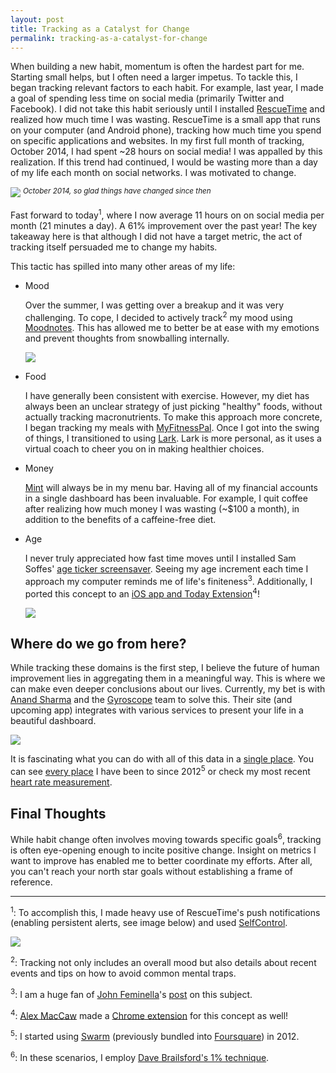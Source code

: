 ```yaml
---
layout: post
title: Tracking as a Catalyst for Change
permalink: tracking-as-a-catalyst-for-change
---
```


When building a new habit, momentum is often the hardest part for me. Starting small helps, but I often need a larger impetus. To tackle this, I began tracking relevant factors to each habit. For example, last year, I made a goal of spending less time on social media (primarily Twitter and Facebook). I did not take this habit seriously until I installed [RescueTime](https://www.rescuetime.com) and realized how much time I was wasting. RescueTime is a small app that runs on your computer (and Android phone), tracking how much time you spend on specific applications and websites. In my first full month of tracking, October 2014, I had spent ~28 hours on social media! I was appalled by this realization. If this trend had continued, I would be wasting more than a day of my life each month on social networks. I was motivated to change.

![](/public/images/rescuetime.png)
<sup>*October 2014, so glad things have changed since then*</sup>

Fast forward to today<sup>1</sup>, where I now average 11 hours on on social media per month (21 minutes a day). A 61% improvement over the past year! The key takeaway here is that although I did not have a target metric, the act of tracking itself persuaded me to change my habits.

This tactic has spilled into many other areas of my life:

- Mood

    Over the summer, I was getting over a breakup and it was very challenging. To cope, I decided to actively track<sup>2</sup> my mood using [Moodnotes](http://moodnotes.thriveport.com). This has allowed me to better be at ease with my emotions and prevent thoughts from snowballing internally.

    ![](/public/images/moodnotes_trends.png)

- Food

    I have generally been consistent with exercise. However, my diet has always been an unclear strategy of just picking "healthy" foods, without actually tracking macronutrients. To make this approach more concrete, I began tracking my meals with [MyFitnessPal](https://www.myfitnesspal.com). Once I got into the swing of things, I transitioned to using [Lark](http://www.web.lark.com). Lark is more personal, as it uses a virtual coach to cheer you on in making healthier choices.

- Money

    [Mint](https://itunes.apple.com/us/app/mint-quickview/id533491939?mt=12) will always be in my menu bar. Having all of my financial accounts in a single dashboard has been invaluable. For example, I quit coffee after realizing how much money I was wasting (~$100 a month), in addition to the benefits of a caffeine-free diet.

- Age

    I never truly appreciated how fast time moves until I installed Sam Soffes' [age ticker screensaver](https://github.com/soffes/motivation). Seeing my age increment each time I approach my computer reminds me of life's finiteness<sup>3</sup>. Additionally, I ported this concept to an [iOS app and Today Extension](https://github.com/jasdev/impulse)<sup>4</sup>!

    ![](/public/images/age_ticker.gif)

## Where do we go from here?

While tracking these domains is the first step, I believe the future of human improvement lies in aggregating them in a meaningful way. This is where we can make even deeper conclusions about our lives. Currently, my bet is with [Anand Sharma](https://twitter.com/aprilzero) and the [Gyroscope](http://gyrosco.pe/) team to solve this. Their site (and upcoming app) integrates with various services to present your life in a beautiful dashboard.

![](/public/images/gyroscope_services.png)

It is fascinating what you can do with all of this data in a [single place](https://gyrosco.pe/jasdev/). You can see [every place](https://gyrosco.pe/jasdev/explorer/) I have been to since 2012<sup>5</sup> or check my most recent [heart rate measurement](https://gyrosco.pe/jasdev/sport/).

## Final Thoughts

While habit change often involves moving towards specific goals<sup>6</sup>, tracking is often eye-opening enough to incite positive change. Insight on metrics I want to improve has enabled me to better coordinate my efforts. After all, you can't reach your north star goals without establishing a frame of reference.

---

<sup>1</sup>: To accomplish this, I made heavy use of RescueTime's push notifications (enabling persistent alerts, see image below) and used [SelfControl](http://selfcontrolapp.com).

![](/public/images/rescuetime_alerts.png)

<sup>2</sup>: Tracking not only includes an overall mood but also details about recent events and tips on how to avoid common mental traps.

<sup>3</sup>: I am a huge fan of [John Feminella](https://twitter.com/jxxf)'s [post](http://jxf.me/entries/time-passes/) on this subject.

<sup>4</sup>: [Alex MacCaw](https://twitter.com/maccaw) made a [Chrome extension](https://chrome.google.com/webstore/detail/motivation/ofdgfpchbidcgncgfpdlpclnpaemakoj) for this concept as well!

<sup>5</sup>: I started using [Swarm](https://www.swarmapp.com) (previously bundled into [Foursquare](https://foursquare.com)) in 2012.

<sup>6</sup>: In these scenarios, I employ [Dave Brailsford's 1% technique](http://jamesclear.com/marginal-gains).
